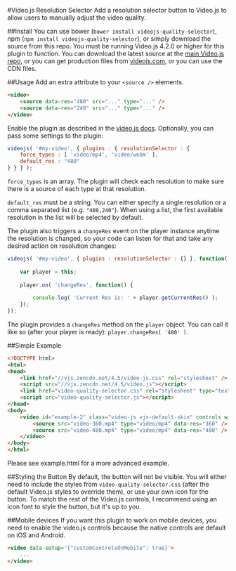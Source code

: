 #Video.js Resolution Selector
Add a resolution selector button to Video.js to allow users to manually adjust the video quality.

##Install
You can use bower (`bower install videojs-quality-selector`), npm (`npm install videojs-quality-selector`), or simply download the source from this repo. You must be running Video.js 4.2.0 or higher for this plugin to function. You can download the latest source at the [main Video.js repo](https://github.com/videojs/video.js), or you can get production files from [videojs.com](http://videojs.com), or you can use the CDN files.

##Usage
Add an extra attribute to your `<source />` elements.
```html
<video>
	<source data-res="480" src="..." type="..." />
	<source data-res="240" src="..." type="..." />
</video>
```

Enable the plugin as described in the [video.js docs](https://github.com/videojs/video.js/blob/v4.5.2/docs/guides/plugins.md#step-3-using-a-plugin). Optionally, you can pass some settings to the plugin:
```javascript
videojs( '#my-video', { plugins : { resolutionSelector : {
	force_types	: [ 'video/mp4', 'video/webm' ],
	default_res	: "480"
} } } );
```

`force_types` is an array. The plugin will check each resolution to make sure there is a source of each type at that resolution.

`default_res` must be a string. You can either specify a single resolution or a comma separated list (e.g. `"480,240"`). When using a list, the first available resolution in the list will be selected by default.

The plugin also triggers a `changeRes` event on the player instance anytime the resolution is changed, so your code can listen for that and take any desired action on resolution changes:
```javascript
videojs( '#my-video', { plugins : resolutionSelector : {} }, function() {
	
	var player = this;
	
	player.on( 'changeRes', function() {
		
		console.log( 'Current Res is: ' + player.getCurrentRes() );
	});
});
```
The plugin provides a `changeRes` method on the `player` object. You can call it like so (after your player is ready): `player.changeRes( '480' )`.

##Simple Example
```html
<!DOCTYPE html>
<html>
<head>
	<link href="//vjs.zencdn.net/4.5/video-js.css" rel="stylesheet" />
	<script src="//vjs.zencdn.net/4.5/video.js"></script>
	<link href="video-quality-selector.css" rel="stylesheet" type="text/css" />
	<script src="video-quality-selector.js"></script>
</head>
<body>
	<video id="example-2" class="video-js vjs-default-skin" controls width="640" height="360" data-setup='{ "plugins" : { "resolutionSelector" : { "default_res" : "480" } } }'>
		<source src="video-360.mp4" type="video/mp4" data-res="360" />
		<source src="video-480.mp4" type="video/mp4" data-res="480" />
	</video>
</body>
</html>
```
Please see example.html for a more advanced example.

##Styling the Button
By default, the button will not be visible. You will either need to include the styles from `video-quality-selector.css` (after the default Video.js styles to override them), or use your own icon for the button. To match the rest of the Video.js controls, I recommend using an icon font to style the button, but it's up to you.

##Mobile devices
If you want this plugin to work on mobile devices, you need to enable the video.js controls because the native controls are default on iOS and Android.

```html
<video data-setup='{"customControlsOnMobile": true}'>
    ...
</video>
```
